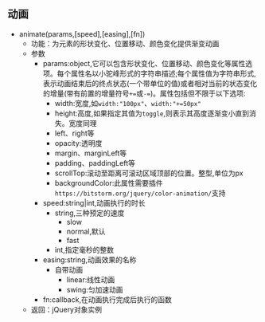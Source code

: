 ## 动画
* animate(params,[speed],[easing],[fn])
    * 功能：为元素的形状变化、位置移动、颜色变化提供渐变动画
    * 参数  
        * params:object,它可以包含形状变化、位置移动、颜色变化等属性选项。每个属性名以小驼峰形式的字符串描述;每个属性值为字符串形式,表示动画结束后的终点状态(一个带单位的值)或者相对当前的状态变化的增量(带有前置的增量符号`+=`或`-=`)。属性包括但不限于以下选项:
            * width:宽度,如`width:"100px"`、`width:"+=50px"`
            * height:高度,如果指定其值为`toggle`,则表示其高度逐渐变小直到消失。宽度同理
            * left、right等
            * opacity:透明度
            * margin、marginLeft等 
            * padding、paddingLeft等
            * scrollTop:滚动至距离可滚动区域顶部的位置。整型,单位为px
            * backgroundColor:此属性需要插件`https://bitstorm.org/jquery/color-animation/`支持 
        * speed:string|int,动画执行的时长
            * string,三种预定的速度
                * slow
                * normal,默认
                * fast
            * int,指定毫秒的整数
        * easing:string,动画效果的名称
            * 自带动画
                * linear:线性动画
                * swing:匀加速动画 
        * fn:callback,在动画执行完成后执行的函数
    * 返回：jQuery对象实例